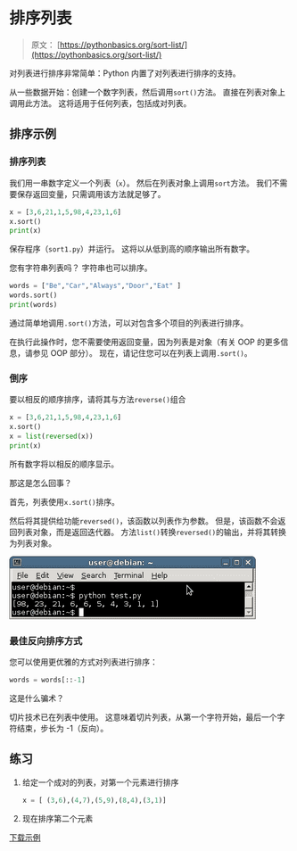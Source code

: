 # 排序列表

> 原文： [https://pythonbasics.org/sort-list/](https://pythonbasics.org/sort-list/)

对列表进行排序非常简单：Python 内置了对列表进行排序的支持。

从一些数据开始：创建一个数字列表，然后调用`sort()`方法。 直接在列表对象上调用此方法。 这将适用于任何列表，包括成对列表。



## 排序示例

### 排序列表

我们用一串数字定义一个列表（`x`）。 然后在列表对象上调用`sort`方法。 我们不需要保存返回变量，只需调用该方法就足够了。

```py
x = [3,6,21,1,5,98,4,23,1,6]
x.sort()
print(x)

```

保存程序（`sort1.py`）并运行。 这将以从低到高的顺序输出所有数字。

您有字符串列表吗？ 字符串也可以排序。

```py
words = ["Be","Car","Always","Door","Eat" ]
words.sort()
print(words)

```

通过简单地调用`.sort()`方法，可以对包含多个项目的列表进行排序。

在执行此操作时，您不需要使用返回变量，因为列表是对象（有关 OOP 的更多信息，请参见 OOP 部分）。 现在，请记住您可以在列表上调用`.sort()`。

### 倒序

要以相反的顺序排序，请将其与方法`reverse()`组合

```py
x = [3,6,21,1,5,98,4,23,1,6]
x.sort()
x = list(reversed(x))
print(x)

```

所有数字将以相反的顺序显示。

那这是怎么回事？

首先，列表使用`x.sort()`排序。

然后将其提供给功能`reversed()`，该函数以列表作为参数。 但是，该函数不会返回列表对象，而是返回迭代器。 方法`list()`转换`reversed()`的输出，并将其转换为列表对象。

![sort list](img/f33baba9840d1f4a7c43d5bb70282c8e.jpg)

### 最佳反向排序方式

您可以使用更优雅的方式对列表进行排序：

```py
words = words[::-1]

```

这是什么骗术？

切片技术已在列表中使用。 这意味着切片列表，从第一个字符开始，最后一个字符结束，步长为 -1（反向）。

## 练习

1.  给定一个成对的列表，对第一个元素进行排序

    ```py
    x = [ (3,6),(4,7),(5,9),(8,4),(3,1)]

    ```

2.  现在排序第二个元素

[下载示例](https://gum.co/dcsp)